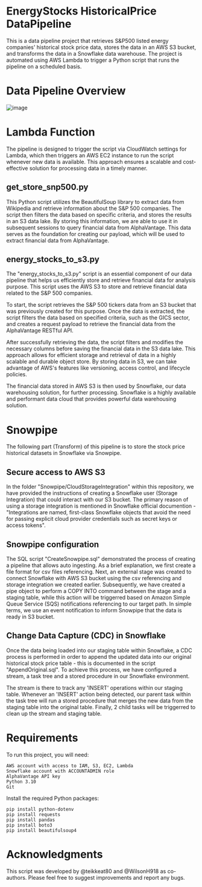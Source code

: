 # EnergyStocks HistoricalPrice DataPipeline  
This is a data pipeline project that retrieves S&P500 listed energy companies' historical stock price data, stores the data in an AWS S3 bucket, and transforms the data in a Snowflake data warehouse. The project is automated using AWS Lambda to trigger a Python script that runs the pipeline on a scheduled basis.

# Data Pipeline Overview  
![image](https://user-images.githubusercontent.com/117455557/235351811-d7142884-5295-48de-8960-09c35f3775d7.png)  

# Lambda Function  
The pipeline is designed to trigger the script via CloudWatch settings for Lambda, which then triggers an AWS EC2 instance to run the script whenever new data is available. This approach ensures a scalable and cost-effective solution for processing data in a timely manner.  

## get_store_snp500.py  
This Python script utilizes the BeautifulSoup library to extract data from Wikipedia and retrieve information about the S&P 500 companies. The script then filters the data based on specific criteria, and stores the results in an S3 data lake. By storing this information, we are able to use it in subsequent sessions to query financial data from AlphaVantage. This data serves as the foundation for creating our payload, which will be used to extract financial data from AlphaVantage.  

## energy_stocks_to_s3.py  
The "energy_stocks_to_s3.py" script is an essential component of our data pipeline that helps us efficiently store and retrieve financial data for analysis purpose. This script uses the AWS S3 to store and retrieve financial data related to the S&P 500 companies.  

To start, the script retrieves the S&P 500 tickers data from an S3 bucket that was previously created for this purpose. Once the data is extracted, the script filters the data based on specified criteria, such as the GICS sector, and creates a request payload to retrieve the financial data from the AlphaVantage RESTful API.  

After successfully retrieving the data, the script filters and modifies the necessary columns before saving the financial data in the S3 data lake. This approach allows for efficient storage and retrieval of data in a highly scalable and durable object store. By storing data in S3, we can take advantage of AWS's features like versioning, access control, and lifecycle policies.  

The financial data stored in AWS S3 is then used by Snowflake, our data warehousing solution, for further processing. Snowflake is a highly available and performant data cloud that provides powerful data warehousing solution.  

# Snowpipe  
The following part (Transform) of this pipeline is to store the stock price historical datasets in Snowflake via Snowpipe.

## Secure access to AWS S3
In the folder "Snowpipe/CloudStorageIntegration" within this repository, we have provided the instructions of creating a Snowflake user (Storage Integration) that could interact with our S3 bucket. The primary reason of using a storage integration is mentioned in Snowflake official documention - "Integrations are named, first-class Snowflake objects that avoid the need for passing explicit cloud provider credentials such as secret keys or access tokens".

## Snowpipe configuration
The SQL script "CreateSnowpipe.sql" demonstrated the process of creating a pipeline that allows auto ingesting. As a brief explanation, we first create a file format for csv files referencing. Next, an external stage was created to connect Snowflake with AWS S3 bucket using the csv referencing and storage integration we created earlier. Subsequently, we have created a pipe object to perform a COPY INTO command between the stage and a staging table, while this action will be triggerred based on Amazon Simple Queue Service (SQS) notifications referencing to our target path. In simple terms, we use an event notification to inform Snowpipe that the data is ready in S3 bucket.

## Change Data Capture (CDC) in Snowflake
Once the data being loaded into our staging table within Snowflake, a CDC process is performed in order to append the updated data into our original historical stock price table - this is documented in the script "AppendOriginal.sql". To achieve this process, we have configured a stream, a task tree and a stored procedure in our Snowflake environment. 

The stream is there to track any 'INSERT' operations within our staging table. Whenever an 'INSERT' action being detected, our parent task within the task tree will run a stored procedure that merges the new data from the staging table into the original table. Finally, 2 child tasks will be triggerred to clean up the stream and staging table.

# Requirements  
To run this project, you will need:

    AWS account with access to IAM, S3, EC2, Lambda
    Snowflake account with ACCOUNTADMIN role
    AlphaVantage API key
    Python 3.10
    Git

Install the required Python packages:

    pip install python-dotenv
    pip install requests
    pip install pandas
    pip install boto3
    pip install beautifulsoup4
    
# Acknowledgments  
This script was developed by @teikkeat80 and @WilsonH918 as co-authors. Please feel free to suggest improvements and report any bugs.
